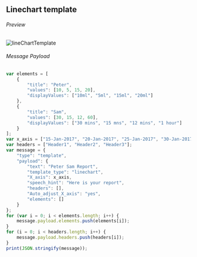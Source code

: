 ##  Linechart template

###### Preview

![lineChartTemplate](https://user-images.githubusercontent.com/58174664/148943313-80595e92-af73-43bf-92a0-feb9d5e1a9b4.PNG)



###### Message Payload

```js
var elements = [
    {
        "title": "Peter",
        "values": [10, 5, 15, 20],
        "displayValues": ["10ml", "5ml", "15ml", "20ml"]
    },
    {
        "title": "Sam",
        "values": [30, 15, 12, 60],
        "displayValues": ["30 mins", "15 mns", "12 mins", "1 hour"]
    }
];
var x_axis = ["15-Jan-2017", "20-Jan-2017", "25-Jan-2017", "30-Jan-2017"];
var headers = ["Header1", "Header2", "Header3"];
var message = {
    "type": "template",
    "payload": {
        "text": "Peter Sam Report",
        "template_type": "linechart",
        "X_axis": x_axis,
        "speech_hint": "Here is your report",
        "headers": [],
        "Auto_adjust_X_axis": "yes",
        "elements": []
    }
};
for (var i = 0; i < elements.length; i++) {
    message.payload.elements.push(elements[i]);
}
for (i = 0; i < headers.length; i++) {
    message.payload.headers.push(headers[i]);
}
print(JSON.stringify(message));
```